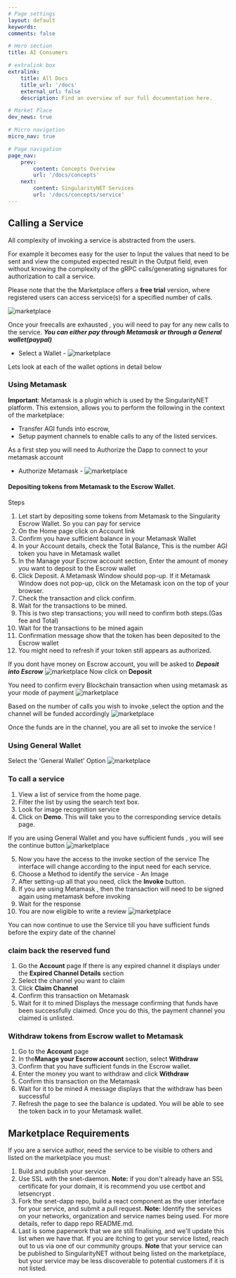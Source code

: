 ```yaml
---
# Page settings
layout: default
keywords:
comments: false

# Hero section
title: AI Consumers

# extralink box
extralink:
    title: All Docs
    title_url: '/docs'
    external_url: false
    description: Find an overview of our full documentation here.

# Market Place
dev_news: true

# Micro navigation
micro_nav: true

# Page navigation
page_nav:
    prev:
        content: Concepts Overview
        url: '/docs/concepts'
    next:
        content: SingularityNET Services
        url: '/docs/concepts/service'
---
```


## Calling a Service


All complexity of invoking a service is abstracted from the users.

For example it becomes easy for the user to Input the values that need to be sent and view the computed expected result in the Output field, even without knowing the complexity of the gRPC calls/generating signatures for authorization to call a  service.  



Please note that the the Marketplace offers a **free trial** version, where registered users can access service(s) for a specified number of calls. 

![marketplace](/assets/img/dapp/free_call_feature.png)


Once your freecalls are exhausted , you will need to pay for any new calls to the service.
***You can either pay through Metamask or through a General wallet(paypal)***

- Select a Wallet -
![marketplace](/assets/img/dapp/select_awallet.png)


Lets look at each of the wallet options in detail below

### Using Metamask
**Important**: Metamask is a plugin which is used by the SingularityNET platform. This extension, allows you to perform the following in the context of the marketplace:

- Transfer AGI funds into escrow, 
- Setup payment channels to enable calls to any of the listed services.

As a first step you will need to Authorize the Dapp to connect to your metamask account
- Authorize Metamask -
![marketplace](/assets/img/dapp/authorize_metamask.png)


#### Depositing tokens from Metamask to the Escrow Wallet.

Steps
1.	Let start by depositing some tokens from Metamask to the Singularity Escrow Wallet. So you can pay for service
2.	On the Home page click on Account link
3.	Confirm you have sufficient balance in your Metamask Wallet
4.	In your Account details, check the Total Balance, This is the number AGI token you have in Metamask wallet
5.	In the Manage your Escrow account section, Enter the amount of money you want to deposit to the Escrow wallet
6.	Click Deposit. A Metamask Window should pop-up. If it Metamask Window does not pop-up, click on the Metamask icon on the top of your browser.
7.	Check the transaction and click confirm.
8.	Wait for the transactions to be mined.
9.	This is two step transactions; you will need to confirm both steps.(Gas fee and Total)
10.	Wait for the transactions to be mined again
11.	Confirmation message show that the token has been deposited to the Escrow wallet 
12.	You might need to refresh if your token still appears as authorized.

If you dont have money on Escrow account, you will be asked to ***Deposit into Escrow***
![marketplace](/assets/img/dapp/depositinEscrow.png)
Now click on **Deposit**

You need to confirm every Blockchain transaction when using metamask as your mode of payment
![marketplace](/assets/img/dapp/confirmationfrommetamask.png)

Based on the number of calls you wish to invoke ,select the option and the channel will be 
funded accordingly
![marketplace](/assets/img/dapp/metamaskmultiplecalls.png)

Once the funds are in the channel, you are all set to invoke the service !


### Using General Wallet 

Select the 'General Wallet' Option
![marketplace](/assets/img/dapp/marketplaceimage.gif)


### To call a service 

1.	View a list of service from the home page.
2.	Filter the list by using the search text box.
3.	Look for  image recognition service
4.	Click on **Demo**. 
    This will take you to the corresponding service details page.



If you are using General Wallet and you have sufficient funds , you will see the continue button 
![marketplace](/assets/img/dapp/generalwalletUse.png)

5.	Now you have the access to the invoke section of the service 
    The interface will change according to the input need for each service.
6.	Choose a Method to identify the service -  An Image
7.	After setting-up all that you need,  click the **Invoke** button.
8.	If you are using Metamask , then the transaction will need to be signed again using metamask before invoking 
9.	Wait for the response
10.	You are now eligible to write a review
![marketplace](/assets/img/dapp/reviewscree.png)

You can now continue to use the Service till you have sufficient funds before the expiry date of the channel

### claim back the reserved fund
1.	Go the **Account** page
    If there is any expired channel it displays under the **Expired Channel Details** section
3.	Select the channel you want to claim
4.	Click **Claim Channel**
5.	Confirm this transaction on Metamask
6.	Wait for it to mined
    Displays the message confirming that funds have been successfully claimed.  Once you do this, the payment channel you claimed is unlisted.

### Withdraw tokens from Escrow wallet to Metamask
1.	Go to the **Account** page
2.	In the**Manage your Escrow account** section, select  **Withdraw**
3.	Confirm that you have sufficient funds in the Escrow wallet.
4.	Enter the money you want to withdraw and click **Withdraw**
5.	Confirm this transaction on the Metamask
6.	Wait for it to be mined
    A message displays that the withdraw has been successful
8.	Refresh the page to see the balance is updated.
    You will be able to see the token back in to your Metamask wallet. 


## Marketplace Requirements

If you are a service author, need the service to be visible to others and listed on the marketplace you must:
1.	Build and publish your service 
2.	Use SSL with the snet-daemon. 
    **Note:** if you don't already have an SSL certificate for your domain, it is recommend you use certbot and letsencrypt .
3.	Fork the snet-dapp repo, build a react component as the user interface for your service, and submit a pull request. 
    **Note:** Identify the services on your networks, organization and service names being used. For more details, refer to dapp repo README.md.
4.	Last is some paperwork that we are still finalising, and we'll update this list when we have that. If you are itching to get your service listed, reach out to us via one of our community groups.
    **Note** that your service can be published to SingularityNET without being listed on the marketplace, but your service may be less discoverable to potential customers if it is not listed. 
